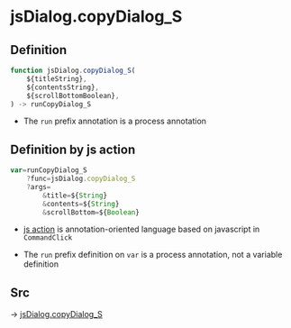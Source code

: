 # jsDialog.copyDialog_S

## Definition

```js.js
function jsDialog.copyDialog_S(
	${titleString},
	${contentsString},
	${scrollBottomBoolean},
) -> runCopyDialog_S
```

- The `run` prefix annotation is a process annotation
## Definition by js action

```js.js
var=runCopyDialog_S
	?func=jsDialog.copyDialog_S
	?args=
		&title=${String}
		&contents=${String}
		&scrollBottom=${Boolean}
```

- [js action](#) is annotation-oriented language based on javascript in `CommandClick`

- The `run` prefix definition on `var` is a process annotation, not a variable definition

## Src

-> [jsDialog.copyDialog_S](https://github.com/puutaro/CommandClick/blob/master/app/src/main/java/com/puutaro/commandclick/fragment_lib/terminal_fragment/js_interface/dialog/JsDialog.kt#L369)


